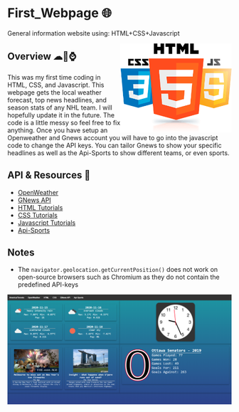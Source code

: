 # First_Webpage 🌐
General information website using: HTML+CSS+Javascript

<img width="250" height="200" align='Right' src="https://github.com/Raziz1/First_Webpage/blob/main/images/icon.png? raw=true">


## Overview ☁📰⌚
This was my first time coding in HTML, CSS, and Javascript. This webpage gets the local weather forecast, top news headlines, and season stats of any NHL team. I will hopefully update it in the future. The code is a little messy so feel free to fix anything. Once you have setup an Openweather and Gnews account you will have to go into the javascript code to change the API keys. You can tailor Gnews to show your specific headlines as well as the Api-Sports to show different teams, or even sports.

## API & Resources 🔗
* [OpenWeather](https://openweathermap.org/)
* [GNews API](https://gnews.io/)
* [HTML Tutorials](https://www.w3schools.com/html/html_attributes.asp)
* [CSS Tutorials](https://www.w3schools.com/css/default.asp)
* [Javascript Tutorials](https://www.w3schools.com/js/)
* [Api-Sports](https://dashboard.api-football.com/)

## Notes 
* The `navigator.geolocation.getCurrentPosition()` does not work on open-source browsers such as Chromium as they do not contain the predefined API-keys

<img align='Center' src="https://github.com/Raziz1/First_Webpage/blob/main/images/webpage.PNG? raw=true">

